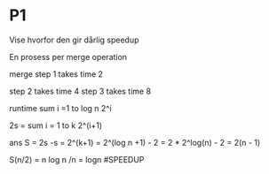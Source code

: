 # P1
Vise hvorfor den gir dårlig speedup

En prosess per merge operation

merge step 1 takes time 2

step 2 takes time 4
step 3 takes time 8

runtime sum i =1 to log n 2^i

2s = sum i = 1 to k 2^(i+1)

ans S = 2s -s = 2^(k+1) = 2^(log n +1) - 2 = 2 * 2^log(n) - 2 = 2(n - 1)


S(n/2) = n log n /n = logn #SPEEDUP
